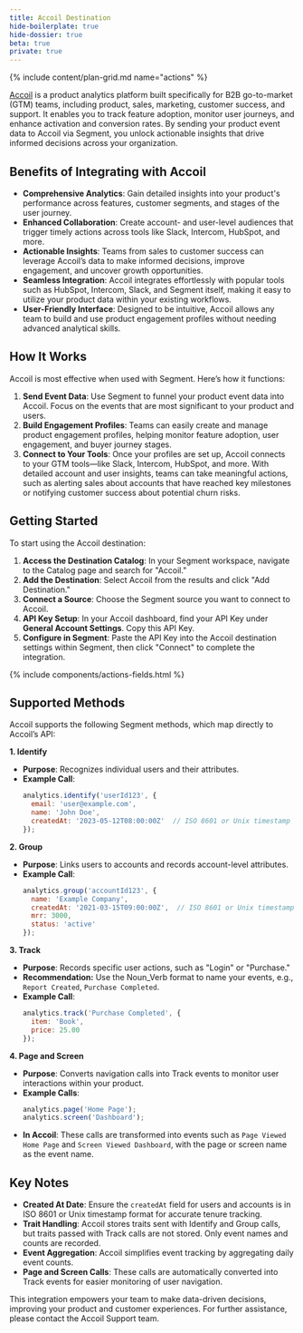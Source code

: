 ```yaml
---
title: Accoil Destination
hide-boilerplate: true
hide-dossier: true
beta: true
private: true
---
```


{% include content/plan-grid.md name="actions" %}

<!-- Include a brief description of the destination here, along with a link to your website. -->

[Accoil](https://www.accoil.com) is a product analytics platform built specifically for B2B go-to-market (GTM) teams, including product, sales, marketing, customer success, and support. It enables you to track feature adoption, monitor user journeys, and enhance activation and conversion rates. By sending your product event data to Accoil via Segment, you unlock actionable insights that drive informed decisions across your organization.

<!-- In the section below, explain the value of this actions-based destination. If you don't have a classic version of the destination, remove this section. -->

## Benefits of Integrating with Accoil

- **Comprehensive Analytics**: Gain detailed insights into your product's performance across features, customer segments, and stages of the user journey.
- **Enhanced Collaboration**: Create account- and user-level audiences that trigger timely actions across tools like Slack, Intercom, HubSpot, and more.
- **Actionable Insights**: Teams from sales to customer success can leverage Accoil’s data to make informed decisions, improve engagement, and uncover growth opportunities.
- **Seamless Integration**: Accoil integrates effortlessly with popular tools such as HubSpot, Intercom, Slack, and Segment itself, making it easy to utilize your product data within your existing workflows.
- **User-Friendly Interface**: Designed to be intuitive, Accoil allows any team to build and use product engagement profiles without needing advanced analytical skills.

## How It Works

Accoil is most effective when used with Segment. Here’s how it functions:

1. **Send Event Data**: Use Segment to funnel your product event data into Accoil. Focus on the events that are most significant to your product and users.
2. **Build Engagement Profiles**: Teams can easily create and manage product engagement profiles, helping monitor feature adoption, user engagement, and buyer journey stages.
3. **Connect to Your Tools**: Once your profiles are set up, Accoil connects to your GTM tools—like Slack, Intercom, HubSpot, and more. With detailed account and user insights, teams can take meaningful actions, such as alerting sales about accounts that have reached key milestones or notifying customer success about potential churn risks.

## Getting Started

To start using the Accoil destination:

1. **Access the Destination Catalog**: In your Segment workspace, navigate to the Catalog page and search for "Accoil."
2. **Add the Destination**: Select Accoil from the results and click "Add Destination."
3. **Connect a Source**: Choose the Segment source you want to connect to Accoil.
4. **API Key Setup**: In your Accoil dashboard, find your API Key under **General Account Settings**. Copy this API Key.
5. **Configure in Segment**: Paste the API Key into the Accoil destination settings within Segment, then click "Connect" to complete the integration.

<!-- The line below renders a table of connection settings (if applicable), Pre-built Mappings, and available actions. -->

{% include components/actions-fields.html %}

<!--
Additional Context

Include additional information that you think will be useful to the user here. For information that is specific to an individual mapping, please add that as a comment so that the Segment docs team can include it in the auto-generated content for that mapping.
-->

## Supported Methods

Accoil supports the following Segment methods, which map directly to Accoil’s API:

**1. Identify**
- **Purpose**: Recognizes individual users and their attributes.
- **Example Call**:
   ```javascript
   analytics.identify('userId123', {
     email: 'user@example.com',
     name: 'John Doe',
     createdAt: '2023-05-12T08:00:00Z'  // ISO 8601 or Unix timestamp format
   });
   ```

**2. Group**
- **Purpose**: Links users to accounts and records account-level attributes.
- **Example Call**:
   ```javascript
   analytics.group('accountId123', {
     name: 'Example Company',
     createdAt: '2021-03-15T09:00:00Z',  // ISO 8601 or Unix timestamp format
     mrr: 3000,
     status: 'active'
   });
   ```

**3. Track**
- **Purpose**: Records specific user actions, such as "Login" or "Purchase."
- **Recommendation:** Use the Noun_Verb format to name your events, e.g., `Report Created`, `Purchase Completed`.
- **Example Call**:
   ```javascript
   analytics.track('Purchase Completed', {
     item: 'Book',
     price: 25.00
   });
   ```

**4. Page and Screen**
- **Purpose**: Converts navigation calls into Track events to monitor user interactions within your product.
- **Example Calls**:
   ```javascript
   analytics.page('Home Page');
   analytics.screen('Dashboard');
   ```
- **In Accoil**: These calls are transformed into events such as `Page Viewed Home Page` and `Screen Viewed Dashboard`, with the page or screen name as the event name.

## Key Notes

- **Created At Date**: Ensure the `createdAt` field for users and accounts is in ISO 8601 or Unix timestamp format for accurate tenure tracking.
- **Trait Handling**: Accoil stores traits sent with Identify and Group calls, but traits passed with Track calls are not stored. Only event names and counts are recorded.
- **Event Aggregation**: Accoil simplifies event tracking by aggregating daily event counts.
- **Page and Screen Calls**: These calls are automatically converted into Track events for easier monitoring of user navigation.

This integration empowers your team to make data-driven decisions, improving your product and customer experiences. For further assistance, please contact the Accoil Support team.
